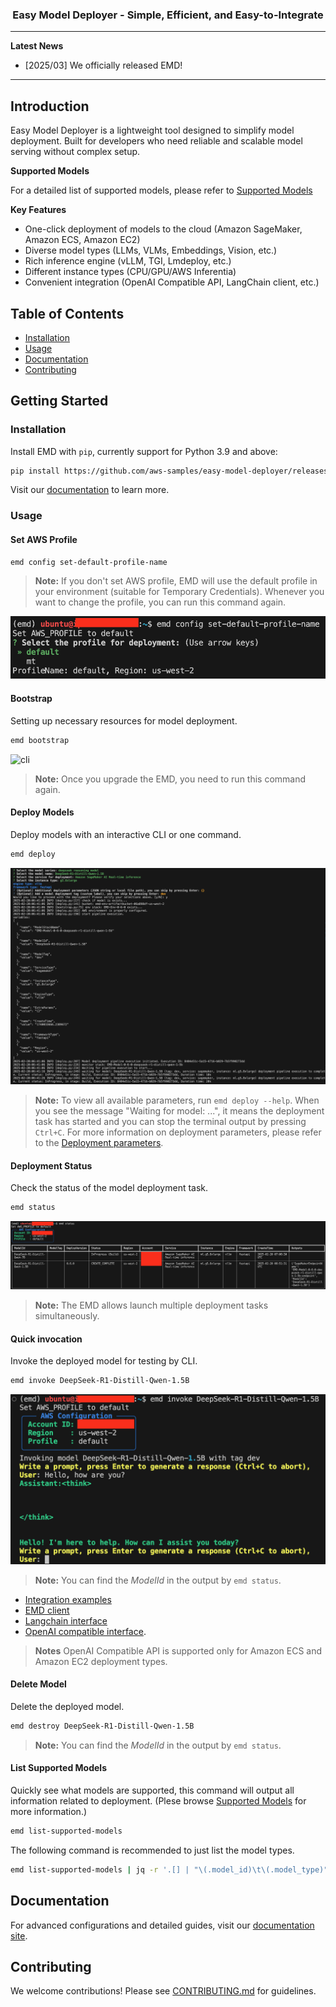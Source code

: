 <h3 align="center">
Easy Model Deployer - Simple, Efficient, and Easy-to-Integrate
</h3>

---

**Latest News**

- [2025/03] We officially released EMD!

---

## Introduction

Easy Model Deployer is a lightweight tool designed to simplify model deployment. Built for developers who need reliable and scalable model serving without complex setup.

**Supported Models**

For a detailed list of supported models, please refer to [Supported Models](docs/en/supported_models.md)

**Key Features**
- One-click deployment of models to the cloud (Amazon SageMaker, Amazon ECS, Amazon EC2)
- Diverse model types (LLMs, VLMs, Embeddings, Vision, etc.)
- Rich inference engine (vLLM, TGI, Lmdeploy, etc.)
- Different instance types (CPU/GPU/AWS Inferentia)
- Convenient integration (OpenAI Compatible API, LangChain client, etc.)

## Table of Contents

- [Installation](#installation)
- [Usage](#usage)
- [Documentation](#documentation)
- [Contributing](#contributing)


## Getting Started

### Installation

Install EMD with `pip`, currently support for Python 3.9 and above:

```bash
pip install https://github.com/aws-samples/easy-model-deployer/releases/download/main/emd-0.7.1-py3-none-any.whl
```

Visit our [documentation](https://aws-samples.github.io/easy-model-deployer/en/installation/) to learn more.

### Usage

#### Set AWS Profile
```bash
emd config set-default-profile-name
```
> **Note:** If you don't set AWS profile, EMD will use the default profile in your environment (suitable for Temporary Credentials). Whenever you want to change the profile, you can run this command again.

![config](docs/images/emd-config.png)

#### Bootstrap

Setting up necessary resources for model deployment.

```bash
emd bootstrap
```

![cli](docs/images/cli.gif)

> **Note:** Once you upgrade the EMD, you need to run this command again.


#### Deploy Models

Deploy models with an interactive CLI or one command.

```bash
emd deploy
```

![deploy](docs/images/emd-deploy.png)


> **Note:** To view all available parameters, run `emd deploy --help`.
> When you see the message "Waiting for model: ...", it means the deployment task has started and you can stop the terminal output by pressing `Ctrl+C`.
> For more information on deployment parameters, please refer to the [Deployment parameters](docs/en/deployment.md).


#### Deployment Status

Check the status of the model deployment task.

```bash
emd status
```

![alt text](docs/images/emd-status.png)

> **Note:** The EMD allows launch multiple deployment tasks simultaneously.

#### Quick invocation

Invoke the deployed model for testing by CLI.

```bash
emd invoke DeepSeek-R1-Distill-Qwen-1.5B
```

![alt text](docs/images/emd-invoke.png)

> **Note:** You can find the *ModelId* in the output by `emd status`.

- [Integration examples](https://aws-samples.github.io/easy-model-deployer/)
- [EMD client](docs/en/emd_client.md)
- [Langchain interface](docs/en/langchain_interface.md)
- [OpenAI compatible interface](docs/en/openai_compatiable.md).

> **Notes** OpenAI Compatible API is supported only for Amazon ECS and Amazon EC2 deployment types.

#### Delete Model

Delete the deployed model.

```bash
emd destroy DeepSeek-R1-Distill-Qwen-1.5B
```

> **Note:** You can find the *ModelId* in the output by `emd status`.

#### List Supported Models

Quickly see what models are supported, this command will output all information related to deployment. (Plese browse [Supported Models](docs/en/supported_models.md) for more information.)

```bash
emd list-supported-models
```

The following command is recommended to just list the model types.

```bash
emd list-supported-models | jq -r '.[] | "\(.model_id)\t\(.model_type)"' | column -t -s $'\t' | sort
```

## Documentation

For advanced configurations and detailed guides, visit our [documentation site](https://aws-samples.github.io/easy-model-deployer/).


## Contributing

We welcome contributions! Please see [CONTRIBUTING.md](CONTRIBUTING.md) for guidelines.
